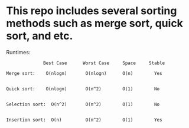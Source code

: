 # This repo includes several sorting methods such as merge sort, quick sort, and etc.

Runtimes:

                  Best Case      Worst Case     Space     Stable
            
	Merge sort:    O(nlogn)       O(nlogn)      O(n)        Yes


	Quick sort:    O(nlogn)       O(n^2)        O(1)        No
	
	
	Selection sort:  O(n^2)       O(n^2)        O(1)        No
	
	
	Insertion sort:  O(n)         O(n^2)        O(1)        Yes
